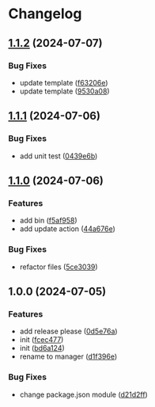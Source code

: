 # Changelog

## [1.1.2](https://github.com/polyrepos/polyrepo-manager/compare/v1.1.1...v1.1.2) (2024-07-07)


### Bug Fixes

* update template ([f63206e](https://github.com/polyrepos/polyrepo-manager/commit/f63206e2bdaf3601aedce1036040c908fa2ff39d))
* update template ([9530a08](https://github.com/polyrepos/polyrepo-manager/commit/9530a088a539761f0eaace69a70556cf84263ca1))

## [1.1.1](https://github.com/polyrepos/polyrepo-manager/compare/v1.1.0...v1.1.1) (2024-07-06)


### Bug Fixes

* add unit test ([0439e6b](https://github.com/polyrepos/polyrepo-manager/commit/0439e6b6480a8e54a998bb927a18ee68b4cc2f83))

## [1.1.0](https://github.com/polyrepos/polyrepo-manager/compare/v1.0.0...v1.1.0) (2024-07-06)


### Features

* add bin ([f5af958](https://github.com/polyrepos/polyrepo-manager/commit/f5af9582a3c225b1cc22d4f6e31e11728f061784))
* add update action ([44a676e](https://github.com/polyrepos/polyrepo-manager/commit/44a676efbaa5b18a25a99fa10adfc1ff76c5037d))


### Bug Fixes

* refactor files ([5ce3039](https://github.com/polyrepos/polyrepo-manager/commit/5ce3039e10cd6f63e17856628406f7af5bfa4b89))

## 1.0.0 (2024-07-05)


### Features

* add release please ([0d5e76a](https://github.com/polyrepos/polyrepo-manager/commit/0d5e76adac2f007d0fe0d839060d972749553c68))
* init ([fcec477](https://github.com/polyrepos/polyrepo-manager/commit/fcec477e8e038800fb128aac1b49f5185dc4f49d))
* init ([bd6a124](https://github.com/polyrepos/polyrepo-manager/commit/bd6a1240f92989aade3724fb4b87cabf97e03abe))
* rename to manager ([d1f396e](https://github.com/polyrepos/polyrepo-manager/commit/d1f396e9224524e69f95def45b1770df7c7c05b7))


### Bug Fixes

* change package.json module ([d21d2ff](https://github.com/polyrepos/polyrepo-manager/commit/d21d2ffb8d9fdcef6952aab7a57198fcc5cc0fe0))
